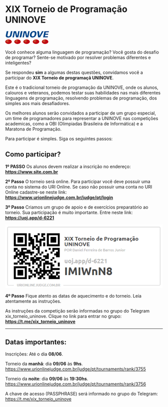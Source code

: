 # **XIX Torneio de Programação UNINOVE**
![UNINOVE](https://github.com/uninove-informatica/torneio-de-programacao-uninove/blob/master/uninove.png)

Você conhece alguma linguagem de programação? Você gosta do desafio de programar? Sente-se motivado por resolver problemas diferentes e inteligentes?

Se respondeu **sim** a algumas destas questões, convidamos você a participar do **XIX Torneio de programaçã UNINOVE**.



Este é o tradicional torneio de programação da UNINOVE, onde os alunos, calouros e veteranos, podemos testar suas habilidades nas mais diferentes linguagens de programação, resolvendo problemas  de programação, dos simples aos mais desafiadores.

Os melhores alunos serão convidados a participar de um grupo especial, um time de programadores para representar a UNINOVE nas competições academicas, como a OBI (Olimpiadas Brasileira de Informática) e a Maratona de Programação.



Para participar é simples. Siga os seguintes passos:



## Como participar?

**1º PASSO**
Os alunos devem realizar a inscrição no endereço: **https://www.site.com.br**

**2º Passo**
O torneio será online. 
Para participar você deve possuir uma conta no sistema do URI Online.
Se caso não possuir uma conta no URI Online cadastre-se neste link: **https://www.urionlinejudge.com.br/judge/pt/login**

**3º Passo**
Criamos um grupo de apoio e de exercícios preparatório ao torneio.
Sua participação é muito importante. Entre neste link: **https://uoj.app/d-6221**

![Grupo de apoio](https://github.com/uninove-informatica/torneio-de-programacao-uninove/blob/master/inscricao_XIX_Torneio.PNG)

**4º Passo**
Fique atento as datas de aquecimento e do torneio. 
Leia atentamente as instruções.

As instruções da competição serão informadas no grupo do Telegram xix_torneio_uninove.
Clique no link para entrar no grupo: **https://t.me/xix_torneio_uninove**


-------------------

## Datas importantes:
Inscrições: Até o dia **08/06**.

Torneio da **manhã**: dia **09/06** às **9hs**.
https://www.urionlinejudge.com.br/judge/pt/tournaments/rank/3755


Torneio da **noite**: dia **09/06** às **19:30hs**.
https://www.urionlinejudge.com.br/judge/pt/tournaments/rank/3756


A chave de acesso (PASSPHRASE) será informado no grupo do Telegram: https://t.me/xix_torneio_uninove
